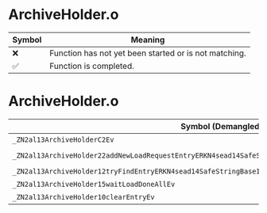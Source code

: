 # ArchiveHolder.o
| Symbol | Meaning 
| ------------- | ------------- 
| :x: | Function has not yet been started or is not matching. 
| :white_check_mark: | Function is completed. 


# ArchiveHolder.o
| Symbol (Demangled) | Symbol (Mangled) | Decompiled? |
| ------------- |  ------------- | ------------- |
| `_ZN2al13ArchiveHolderC2Ev` | `al::ArchiveHolder::ArchiveHolder(void)` | :white_check_mark: |
| `_ZN2al13ArchiveHolder22addNewLoadRequestEntryERKN4sead14SafeStringBaseIcEEPNS1_4HeapEPNS1_10FileDeviceE` | `al::ArchiveHolder::addNewLoadRequestEntry(sead::SafeStringBase<char> const&,sead::Heap *,sead::FileDevice *)` | :white_check_mark: |
| `_ZN2al13ArchiveHolder12tryFindEntryERKN4sead14SafeStringBaseIcEE` | `al::ArchiveHolder::tryFindEntry(sead::SafeStringBase<char> const&)` | :white_check_mark: |
| `_ZN2al13ArchiveHolder15waitLoadDoneAllEv` | `al::ArchiveHolder::waitLoadDoneAll(void)` | :white_check_mark: |
| `_ZN2al13ArchiveHolder10clearEntryEv` | `al::ArchiveHolder::clearEntry(void)` | :white_check_mark: |
